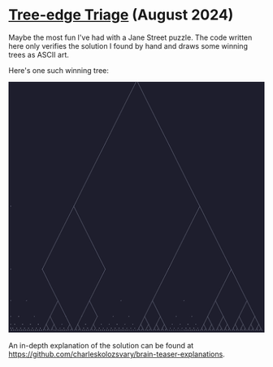 # [Tree-edge Triage](https://www.janestreet.com/puzzles/tree-edge-triage-index/) (August 2024)

Maybe the most fun I've had with a Jane Street puzzle. The code written here only verifies the solution I found by hand and draws some winning trees as ASCII art.

Here's one such winning tree:

<img width="600" alt="An ASCII art drawing of a winning tree (for Aaron)" src="./tree-drawing.png">

An in-depth explanation of the solution
can be found at https://github.com/charleskolozsvary/brain-teaser-explanations.
